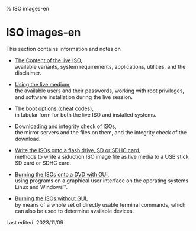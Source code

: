 % ISO images-en

# ISO images-en

This section contains information and notes on

+ [The Content of the live ISO](0201-cd-content_en.md#contents-of-the-live-iso),  
  available variants, system requirements, applications, utilities, and the disclaimer.

+ [Using the live medium](0202-live-mode_en.md#how-to-use-the-live-medium),  
  the available users and their passwords, working with root privileges, and software installation during the live session.

+ [The boot options (cheat codes)](0204-cheatcodes_en.md#boot-options-and-cheat-codes),  
  in tabular form for both the live ISO and installed systems.

+ [Downloading and integrity check of ISOs](0206-iso-dl_en.md#downloading-the-iso),  
  the mirror servers and the files on them, and the integrity check of the download.

+ [Write the ISOs onto a flash drive, SD or SDHC card](0207-iso-to-usb-sd_en.md#iso-to-usb-stick---memory-card),  
  methods to write a siduction ISO image file as live media to a USB stick, SD card or SDHC card.

+ [Burning the ISOs onto a DVD with GUI](0208-iso-to-dvd_en.md#burn-iso),  
  using programs on a graphical user interface on the operating systems Linux and Windows&#8482;.

+ [Burning the ISOs without GUI](0209-no-gui-burn_en.md#burn-live-dvd-without-gui),  
  by means of a whole set of directly usable terminal commands, which can also be used to determine available devices.

<div id="rev">Last edited: 2023/11/09</div>
